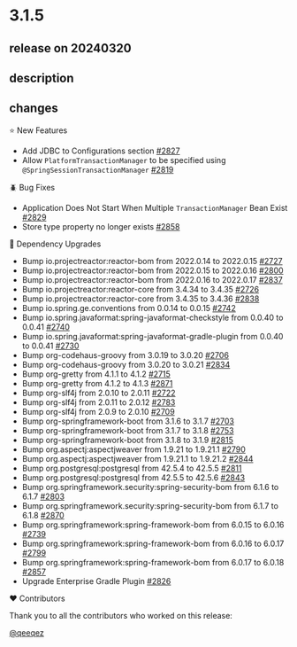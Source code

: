 # 3.1.5

## release on 20240320

## description

## changes

⭐ New Features

* Add JDBC to Configurations section <a href="https://github.com/spring-projects/spring-session/issues/2827" data-hovercard-type="issue" data-hovercard-url="/spring-projects/spring-session/issues/2827/hovercard">#2827</a>
* Allow <code>PlatformTransactionManager</code> to be specified using <code>@SpringSessionTransactionManager</code> <a href="https://github.com/spring-projects/spring-session/issues/2819" data-hovercard-type="issue" data-hovercard-url="/spring-projects/spring-session/issues/2819/hovercard">#2819</a>

🪲 Bug Fixes

* Application Does Not Start When Multiple <code>TransactionManager</code> Bean Exist <a href="https://github.com/spring-projects/spring-session/issues/2829" data-hovercard-type="issue" data-hovercard-url="/spring-projects/spring-session/issues/2829/hovercard">#2829</a>
* Store type property no longer exists <a href="https://github.com/spring-projects/spring-session/issues/2858" data-hovercard-type="issue" data-hovercard-url="/spring-projects/spring-session/issues/2858/hovercard">#2858</a>

🔨 Dependency Upgrades

* Bump io.projectreactor:reactor-bom from 2022.0.14 to 2022.0.15 <a href="https://github.com/spring-projects/spring-session/pull/2727" data-hovercard-type="pull_request" data-hovercard-url="/spring-projects/spring-session/pull/2727/hovercard">#2727</a>
* Bump io.projectreactor:reactor-bom from 2022.0.15 to 2022.0.16 <a href="https://github.com/spring-projects/spring-session/pull/2800" data-hovercard-type="pull_request" data-hovercard-url="/spring-projects/spring-session/pull/2800/hovercard">#2800</a>
* Bump io.projectreactor:reactor-bom from 2022.0.16 to 2022.0.17 <a href="https://github.com/spring-projects/spring-session/pull/2837" data-hovercard-type="pull_request" data-hovercard-url="/spring-projects/spring-session/pull/2837/hovercard">#2837</a>
* Bump io.projectreactor:reactor-core from 3.4.34 to 3.4.35 <a href="https://github.com/spring-projects/spring-session/pull/2726" data-hovercard-type="pull_request" data-hovercard-url="/spring-projects/spring-session/pull/2726/hovercard">#2726</a>
* Bump io.projectreactor:reactor-core from 3.4.35 to 3.4.36 <a href="https://github.com/spring-projects/spring-session/pull/2838" data-hovercard-type="pull_request" data-hovercard-url="/spring-projects/spring-session/pull/2838/hovercard">#2838</a>
* Bump io.spring.ge.conventions from 0.0.14 to 0.0.15 <a href="https://github.com/spring-projects/spring-session/pull/2742" data-hovercard-type="pull_request" data-hovercard-url="/spring-projects/spring-session/pull/2742/hovercard">#2742</a>
* Bump io.spring.javaformat:spring-javaformat-checkstyle from 0.0.40 to 0.0.41 <a href="https://github.com/spring-projects/spring-session/pull/2740" data-hovercard-type="pull_request" data-hovercard-url="/spring-projects/spring-session/pull/2740/hovercard">#2740</a>
* Bump io.spring.javaformat:spring-javaformat-gradle-plugin from 0.0.40 to 0.0.41 <a href="https://github.com/spring-projects/spring-session/pull/2730" data-hovercard-type="pull_request" data-hovercard-url="/spring-projects/spring-session/pull/2730/hovercard">#2730</a>
* Bump org-codehaus-groovy from 3.0.19 to 3.0.20 <a href="https://github.com/spring-projects/spring-session/pull/2706" data-hovercard-type="pull_request" data-hovercard-url="/spring-projects/spring-session/pull/2706/hovercard">#2706</a>
* Bump org-codehaus-groovy from 3.0.20 to 3.0.21 <a href="https://github.com/spring-projects/spring-session/pull/2834" data-hovercard-type="pull_request" data-hovercard-url="/spring-projects/spring-session/pull/2834/hovercard">#2834</a>
* Bump org-gretty from 4.1.1 to 4.1.2 <a href="https://github.com/spring-projects/spring-session/pull/2715" data-hovercard-type="pull_request" data-hovercard-url="/spring-projects/spring-session/pull/2715/hovercard">#2715</a>
* Bump org-gretty from 4.1.2 to 4.1.3 <a href="https://github.com/spring-projects/spring-session/pull/2871" data-hovercard-type="pull_request" data-hovercard-url="/spring-projects/spring-session/pull/2871/hovercard">#2871</a>
* Bump org-slf4j from 2.0.10 to 2.0.11 <a href="https://github.com/spring-projects/spring-session/pull/2722" data-hovercard-type="pull_request" data-hovercard-url="/spring-projects/spring-session/pull/2722/hovercard">#2722</a>
* Bump org-slf4j from 2.0.11 to 2.0.12 <a href="https://github.com/spring-projects/spring-session/pull/2783" data-hovercard-type="pull_request" data-hovercard-url="/spring-projects/spring-session/pull/2783/hovercard">#2783</a>
* Bump org-slf4j from 2.0.9 to 2.0.10 <a href="https://github.com/spring-projects/spring-session/pull/2709" data-hovercard-type="pull_request" data-hovercard-url="/spring-projects/spring-session/pull/2709/hovercard">#2709</a>
* Bump org-springframework-boot from 3.1.6 to 3.1.7 <a href="https://github.com/spring-projects/spring-session/pull/2703" data-hovercard-type="pull_request" data-hovercard-url="/spring-projects/spring-session/pull/2703/hovercard">#2703</a>
* Bump org-springframework-boot from 3.1.7 to 3.1.8 <a href="https://github.com/spring-projects/spring-session/pull/2753" data-hovercard-type="pull_request" data-hovercard-url="/spring-projects/spring-session/pull/2753/hovercard">#2753</a>
* Bump org-springframework-boot from 3.1.8 to 3.1.9 <a href="https://github.com/spring-projects/spring-session/pull/2815" data-hovercard-type="pull_request" data-hovercard-url="/spring-projects/spring-session/pull/2815/hovercard">#2815</a>
* Bump org.aspectj:aspectjweaver from 1.9.21 to 1.9.21.1 <a href="https://github.com/spring-projects/spring-session/pull/2790" data-hovercard-type="pull_request" data-hovercard-url="/spring-projects/spring-session/pull/2790/hovercard">#2790</a>
* Bump org.aspectj:aspectjweaver from 1.9.21.1 to 1.9.21.2 <a href="https://github.com/spring-projects/spring-session/pull/2844" data-hovercard-type="pull_request" data-hovercard-url="/spring-projects/spring-session/pull/2844/hovercard">#2844</a>
* Bump org.postgresql:postgresql from 42.5.4 to 42.5.5 <a href="https://github.com/spring-projects/spring-session/pull/2811" data-hovercard-type="pull_request" data-hovercard-url="/spring-projects/spring-session/pull/2811/hovercard">#2811</a>
* Bump org.postgresql:postgresql from 42.5.5 to 42.5.6 <a href="https://github.com/spring-projects/spring-session/pull/2843" data-hovercard-type="pull_request" data-hovercard-url="/spring-projects/spring-session/pull/2843/hovercard">#2843</a>
* Bump org.springframework.security:spring-security-bom from 6.1.6 to 6.1.7 <a href="https://github.com/spring-projects/spring-session/pull/2803" data-hovercard-type="pull_request" data-hovercard-url="/spring-projects/spring-session/pull/2803/hovercard">#2803</a>
* Bump org.springframework.security:spring-security-bom from 6.1.7 to 6.1.8 <a href="https://github.com/spring-projects/spring-session/pull/2870" data-hovercard-type="pull_request" data-hovercard-url="/spring-projects/spring-session/pull/2870/hovercard">#2870</a>
* Bump org.springframework:spring-framework-bom from 6.0.15 to 6.0.16 <a href="https://github.com/spring-projects/spring-session/pull/2739" data-hovercard-type="pull_request" data-hovercard-url="/spring-projects/spring-session/pull/2739/hovercard">#2739</a>
* Bump org.springframework:spring-framework-bom from 6.0.16 to 6.0.17 <a href="https://github.com/spring-projects/spring-session/pull/2799" data-hovercard-type="pull_request" data-hovercard-url="/spring-projects/spring-session/pull/2799/hovercard">#2799</a>
* Bump org.springframework:spring-framework-bom from 6.0.17 to 6.0.18 <a href="https://github.com/spring-projects/spring-session/pull/2857" data-hovercard-type="pull_request" data-hovercard-url="/spring-projects/spring-session/pull/2857/hovercard">#2857</a>
* Upgrade Enterprise Gradle Plugin <a href="https://github.com/spring-projects/spring-session/pull/2826" data-hovercard-type="pull_request" data-hovercard-url="/spring-projects/spring-session/pull/2826/hovercard">#2826</a>

❤️ Contributors

Thank you to all the contributors who worked on this release:

<a class="user-mention notranslate" data-hovercard-type="user" data-hovercard-url="/users/qeeqez/hovercard" data-octo-click="hovercard-link-click" data-octo-dimensions="link_type:self" href="https://github.com/qeeqez">@qeeqez</a>

